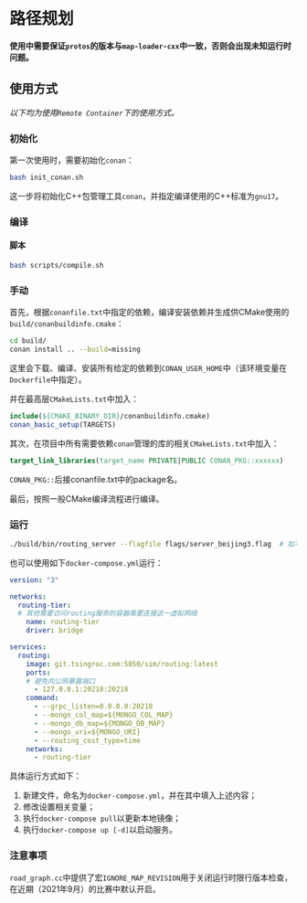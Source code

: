# 路径规划

**使用中需要保证`protos`的版本与`map-loader-cxx`中一致，否则会出现未知运行时问题。**

## 使用方式

*以下均为使用`Remote Container`下的使用方式。*

### 初始化

第一次使用时，需要初始化`conan`：
```bash
bash init_conan.sh
```
这一步将初始化C++包管理工具`conan`，并指定编译使用的C++标准为`gnu17`。

### 编译

#### 脚本

```bash
bash scripts/compile.sh
```

### 手动

首先，根据`conanfile.txt`中指定的依赖，编译安装依赖并生成供CMake使用的`build/conanbuildinfo.cmake`：
```bash
cd build/
conan install .. --build=missing
```
这里会下载、编译、安装所有给定的依赖到`CONAN_USER_HOME`中（该环境变量在`Dockerfile`中指定）。

并在最高层`CMakeLists.txt`中加入：
```cmake
include(${CMAKE_BINARY_DIR}/conanbuildinfo.cmake)
conan_basic_setup(TARGETS)
```

其次，在项目中所有需要依赖`conan`管理的库的相关`CMakeLists.txt`中加入：
```cmake
target_link_libraries(target_name PRIVATE|PUBLIC CONAN_PKG::xxxxxx)
```
`CONAN_PKG::`后接conanfile.txt中的package名。

最后，按照一般CMake编译流程进行编译。

### 运行

```bash
./build/bin/routing_server --flagfile flags/server_beijing3.flag  # 如不使用flagfile，参考flagfile中的方式输入参数
```

也可以使用如下`docker-compose.yml`运行：
```yml
version: "3"

networks:
  routing-tier:
  # 其他需要访问routing服务的容器需要连接这一虚拟网络
    name: routing-tier
    driver: bridge

services:
  routing:
    image: git.tsingroc.com:5050/sim/routing:latest
    ports:
    # 避免向公网暴露端口
      - 127.0.0.1:20218:20218
    command:
      - --grpc_listen=0.0.0.0:20218
      - --mongo_col_map=${MONGO_COL_MAP}
      - --mongo_db_map=${MONGO_DB_MAP}
      - --mongo_uri=${MONGO_URI}
      - --routing_cost_type=time
    networks:
      - routing-tier
```
具体运行方式如下：
1. 新建文件，命名为`docker-compose.yml`，并在其中填入上述内容；
2. 修改设置相关变量；
3. 执行`docker-compose pull`以更新本地镜像；
4. 执行`docker-compose up [-d]`以启动服务。

### 注意事项
`road_graph.cc`中提供了宏`IGNORE_MAP_REVISION`用于关闭运行时限行版本检查，在近期（2021年9月）的比赛中默认开启。
